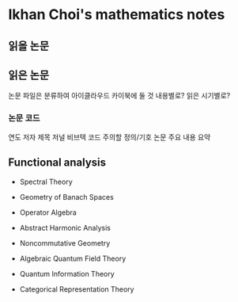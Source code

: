 # Ikhan Choi's mathematics notes





## 읽을 논문





## 읽은 논문


논문 파일은 분류하여 아이클라우드 카이북에 둘 것
	내용별로? 읽은 시기별로?


### 논문 코드
연도 저자 제목 저널
비브텍 코드
주의할 정의/기호
논문 주요 내용 요약


## Functional analysis

- Spectral Theory
- Geometry of Banach Spaces

- Operator Algebra
- Abstract Harmonic Analysis
- Noncommutative Geometry

- Algebraic Quantum Field Theory
- Quantum Information Theory
- Categorical Representation Theory